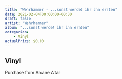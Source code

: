 ```yaml
---
title: "Wehrhammer - ...sonst werdet ihr ihn ernten"
date: 2021-02-04T00:00:00-00:00
draft: false
artist: "Wehrhammer"
album: "...sonst werdet ihr ihn ernten"
categories:
    - Vinyl
actualPrice: $0.00
---
```


## Vinyl
Purchase from Arcane Altar
